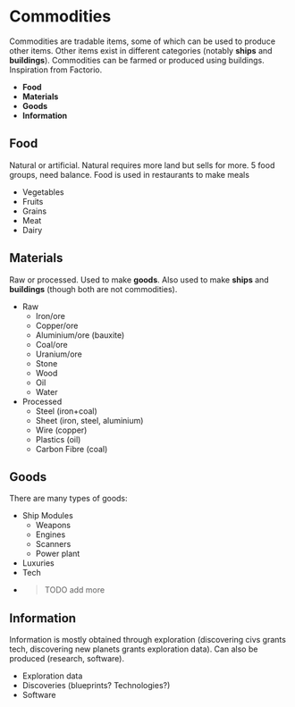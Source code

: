 # Commodities
Commodities are tradable items, some of which can be used to produce other items. Other items exist in different categories (notably **ships** and **buildings**). Commodities can be farmed or produced using buildings. Inspiration from Factorio.

- **Food**
- **Materials**
- **Goods**
- **Information**

## Food
Natural or artificial. Natural requires more land but sells for more. 5 food groups, need balance. Food is used in restaurants to make meals

- Vegetables
- Fruits
- Grains
- Meat
- Dairy

## Materials
Raw or processed. Used to make **goods**. Also used to make **ships** and **buildings** (though both are not commodities).

- Raw
    - Iron/ore
    - Copper/ore
    - Aluminium/ore (bauxite)
    - Coal/ore
    - Uranium/ore
    - Stone
    - Wood
    - Oil
    - Water
- Processed
    - Steel (iron+coal)
    - Sheet (iron, steel, aluminium)
    - Wire (copper)
    - Plastics (oil)
    - Carbon Fibre (coal)

## Goods
There are many types of goods:

- Ship Modules
    - Weapons
    - Engines
    - Scanners
    - Power plant
- Luxuries
- Tech
- >TODO add more

## Information
Information is mostly obtained through exploration (discovering civs grants tech, discovering new planets grants exploration data). Can also be produced (research, software).

- Exploration data
- Discoveries (blueprints? Technologies?)
- Software
